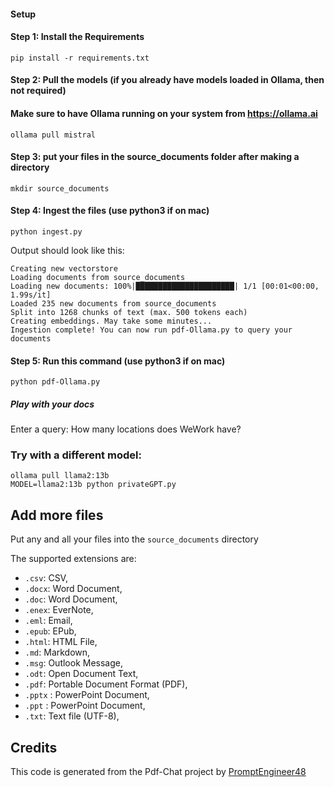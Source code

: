 #### Setup

#### Step 1: Install the Requirements

```
pip install -r requirements.txt
```

#### Step 2: Pull the models (if you already have models loaded in Ollama, then not required)

#### Make sure to have Ollama running on your system from https://ollama.ai

```
ollama pull mistral
```

#### Step 3: put your files in the source_documents folder after making a directory

```
mkdir source_documents
```

#### Step 4: Ingest the files (use python3 if on mac)

```
python ingest.py
```

Output should look like this:

```shell
Creating new vectorstore
Loading documents from source_documents
Loading new documents: 100%|██████████████████████| 1/1 [00:01<00:00,  1.99s/it]
Loaded 235 new documents from source_documents
Split into 1268 chunks of text (max. 500 tokens each)
Creating embeddings. May take some minutes...
Ingestion complete! You can now run pdf-Ollama.py to query your documents
```

#### Step 5: Run this command (use python3 if on mac)

```
python pdf-Ollama.py
```

##### Play with your docs

Enter a query: How many locations does WeWork have?

### Try with a different model:

```
ollama pull llama2:13b
MODEL=llama2:13b python privateGPT.py
```

## Add more files

Put any and all your files into the `source_documents` directory

The supported extensions are:

- `.csv`: CSV,
- `.docx`: Word Document,
- `.doc`: Word Document,
- `.enex`: EverNote,
- `.eml`: Email,
- `.epub`: EPub,
- `.html`: HTML File,
- `.md`: Markdown,
- `.msg`: Outlook Message,
- `.odt`: Open Document Text,
- `.pdf`: Portable Document Format (PDF),
- `.pptx` : PowerPoint Document,
- `.ppt` : PowerPoint Document,
- `.txt`: Text file (UTF-8),

## Credits

This code is generated from the Pdf-Chat project by [PromptEngineer48](https://github.com/PromptEngineer48)
